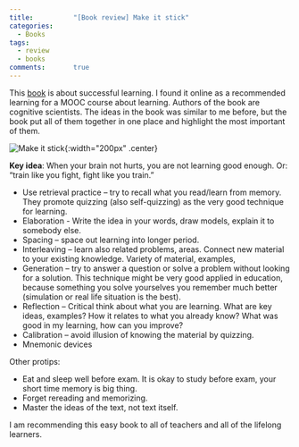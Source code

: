 ```yaml
---
title:      	"[Book review] Make it stick"
categories:
  - Books
tags:
  - review
  - books
comments: 		true
---
```

This [book](https://www.goodreads.com/book/show/18770267-make-it-stick) is about successful learning. I found it online as a recommended learning for a MOOC course about learning. Authors of the book are cognitive scientists. The ideas in the book was similar to me before, but the book put all of them together in one place and highlight the most important of them.
<!--more-->

![Make it stick](https://d.gr-assets.com/books/1436742344l/18770267.jpg "Make it stick"){:width="200px" .center} 

**Key idea**: When your brain not hurts, you are not learning good enough. Or: “train like you fight,  fight like you train.”


- Use retrieval practice – try to recall what you read/learn from memory. They promote quizzing (also self-quizzing) as the very good technique for learning. 
- Elaboration - Write the idea in your words, draw models, explain it to somebody else.
- Spacing – space out learning into longer period.
- Interleaving – learn also related problems, areas. Connect new material to your existing knowledge. Variety of material, examples, 
- Generation – try to answer a question or solve a problem without looking for a solution. This technique might be very good applied in education, because something you solve yourselves you remember much better (simulation or real life situation is the best).
- Reflection – Critical think about what you are learning. What are key ideas, examples? How it relates to what you already know? What was good in my learning, how can you improve? 
- Calibration – avoid illusion of knowing the material by quizzing.
- Mnemonic devices

Other protips:

- Eat and sleep well before exam. It is okay to study before exam, your short time memory is big thing.
- Forget rereading and memorizing.
- Master the ideas of the text, not text itself.

I am recommending this easy book to all of teachers and all of the lifelong learners.